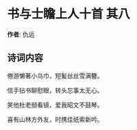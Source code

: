 # 书与士瞻上人十首  其八

**作者**: 仇远

## 诗词内容

倦游懒著小乌巾，短髪丝丝雪满簪。

信手拈书聊慰眼，转头忘事太无心。

笑他杜老频看镜，爱我昭文不鼓琴。

喜有山林方外友，时携佳纸索新吟。

